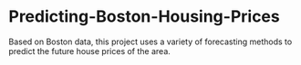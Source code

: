 # Predicting-Boston-Housing-Prices
Based on Boston data, this project uses a variety of forecasting methods to predict the future house prices of the area.
